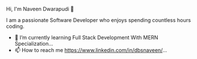Hi, I'm Naveen Dwarapudi 👋

I am a passionate Software Developer who enjoys spending countless hours coding.
- 🌱 I’m currently learning Full Stack Development With MERN Specialization...
- 📫 How to reach me https://www.linkedin.com/in/dbsnaveen/...

<!---
Naveen-Dwarapudi/Naveen-Dwarapudi is a ✨ special ✨ repository because its `README.md` (this file) appears on your GitHub profile.
You can click the Preview link to take a look at your changes.
--->
